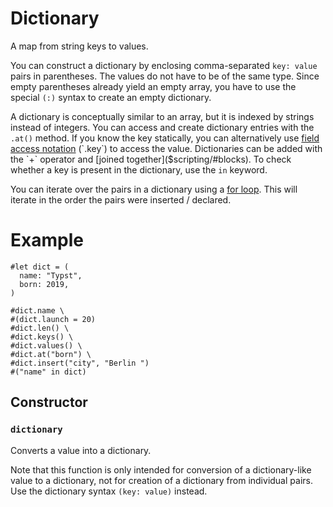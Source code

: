 # Dictionary

A map from string keys to values.

You can construct a dictionary by enclosing comma-separated `key: value`
pairs in parentheses. The values do not have to be of the same type. Since
empty parentheses already yield an empty array, you have to use the special
`(:)` syntax to create an empty dictionary.

A dictionary is conceptually similar to an array, but it is indexed by
strings instead of integers. You can access and create dictionary entries
with the `.at()` method. If you know the key statically, you can
alternatively use [field access notation]($scripting/#fields) (`.key`) to
access the value. Dictionaries can be added with the `+` operator and
[joined together]($scripting/#blocks). To check whether a key is present in
the dictionary, use the `in` keyword.

You can iterate over the pairs in a dictionary using a [for
loop]($scripting/#loops). This will iterate in the order the pairs were
inserted / declared.

# Example
```example
#let dict = (
  name: "Typst",
  born: 2019,
)

#dict.name \
#(dict.launch = 20)
#dict.len() \
#dict.keys() \
#dict.values() \
#dict.at("born") \
#dict.insert("city", "Berlin ")
#("name" in dict)
```

## Constructor

### `dictionary`

Converts a value into a dictionary.

Note that this function is only intended for conversion of a
dictionary-like value to a dictionary, not for creation of a dictionary
from individual pairs. Use the dictionary syntax `(key: value)` instead.



